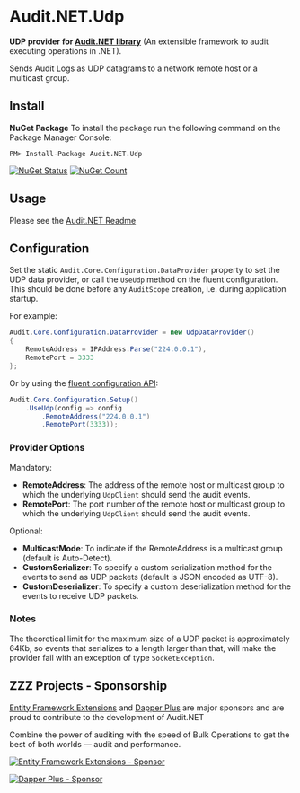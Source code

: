 ﻿# Audit.NET.Udp
**UDP provider for [Audit.NET library](https://github.com/thepirat000/Audit.NET)** (An extensible framework to audit executing operations in .NET).

Sends Audit Logs as UDP datagrams to a network remote host or a multicast group.

## Install

**NuGet Package** 
To install the package run the following command on the Package Manager Console:

```
PM> Install-Package Audit.NET.Udp
```

[![NuGet Status](https://img.shields.io/nuget/v/Audit.NET.Udp.svg?style=flat)](https://www.nuget.org/packages/Audit.NET.Udp/)
[![NuGet Count](https://img.shields.io/nuget/dt/Audit.NET.Udp.svg)](https://www.nuget.org/packages/Audit.NET.Udp/)

## Usage
Please see the [Audit.NET Readme](https://github.com/thepirat000/Audit.NET#usage)

## Configuration
Set the static `Audit.Core.Configuration.DataProvider` property to set the UDP data provider, or call the `UseUdp` method on the fluent configuration. This should be done before any `AuditScope` creation, i.e. during application startup.

For example:
```c#
Audit.Core.Configuration.DataProvider = new UdpDataProvider()
{
    RemoteAddress = IPAddress.Parse("224.0.0.1"),
    RemotePort = 3333
};
```

Or by using the [fluent configuration API](https://github.com/thepirat000/Audit.NET#configuration-fluent-api):
```c#
Audit.Core.Configuration.Setup()
    .UseUdp(config => config
        .RemoteAddress("224.0.0.1")
        .RemotePort(3333));
```

### Provider Options

Mandatory:
- **RemoteAddress**: The address of the remote host or multicast group to which the underlying `UdpClient` should send the audit events.
- **RemotePort**: The port number of the remote host or multicast group to which the underlying `UdpClient` should send the audit events.

Optional:
- **MulticastMode**: To indicate if the RemoteAddress is a multicast group (default is Auto-Detect).
- **CustomSerializer**: To specify a custom serialization method for the events to send as UDP packets (default is JSON encoded as UTF-8).
- **CustomDeserializer**: To specify a custom deserialization method for the events to receive UDP packets.

### Notes

The theoretical limit for the maximum size of a UDP packet is approximately 64Kb, so events that serializes to a length larger than that, will make the provider fail with an exception of type `SocketException`.

## ZZZ Projects - Sponsorship

[Entity Framework Extensions](https://entityframework-extensions.net/) and [Dapper Plus](https://dapper-plus.net/) are major sponsors and are proud to contribute to the development of Audit.NET

Combine the power of auditing with the speed of Bulk Operations to get the best of both worlds — audit and performance.

[![Entity Framework Extensions - Sponsor](https://raw.githubusercontent.com/thepirat000/Audit.NET/master/documents/entity-framework-extensions-sponsor.png)](https://entityframework-extensions.net/bulk-insert)

[![Dapper Plus - Sponsor](https://raw.githubusercontent.com/thepirat000/Audit.NET/master/documents/dapper-plus-sponsor.png)](https://dapper-plus.net/bulk-insert)